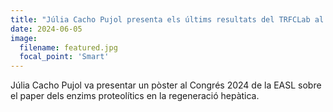 ```yaml
---
title: "Júlia Cacho Pujol presenta els últims resultats del TRFCLab al Congrés EASL 2024"
date: 2024-06-05
image:
  filename: featured.jpg
  focal_point: 'Smart'
---
```


Júlia Cacho Pujol va presentar un pòster al Congrés 2024 de la EASL sobre el paper dels enzims proteolítics en la regeneració hepàtica.